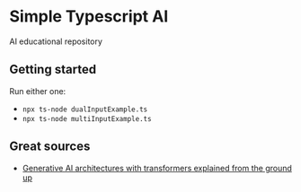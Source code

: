 # Simple Typescript AI

AI educational repository

## Getting started

Run either one:

- `npx ts-node dualInputExample.ts`
- `npx ts-node multiInputExample.ts`

## Great sources

- [Generative AI architectures with transformers explained from the ground up
  ](https://www.elastic.co/search-labs/blog/articles/generative-ai-transformers-explained#33-the-feed-forward-neural-network)
